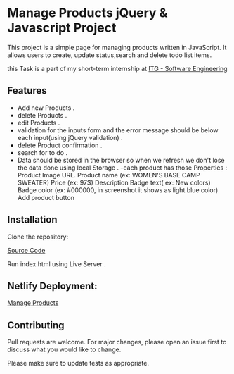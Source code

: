 # Manage Products jQuery & Javascript Project

This project is a simple page for managing products written in JavaScript. It allows users to create, update status,search and delete todo list items.

this Task is a part of my short-term internship at <a href="https://www.itgsoftware.com">ITG - Software Engineering</a>

## Features

- Add new Products .
- delete Products .
- edit Products .
- validation for the inputs form and the error message should be below each input(using jQuery validation) .
- delete Product confirmation .
- search for to do .
- Data should be stored in the browser so when we refresh we don't lose the data done using local Storage .
-each product has those Properties :
Product Image URL.
Product name (ex: WOMEN'S BASE CAMP SWEATER)
Price (ex: 97$)
Description
Badge text( ex: New colors)
Badge color (ex: #000000, in screenshot it shows as light blue color)
Add product button

## Installation

Clone the repository:

<a href="https://github.com/AsadThafer/manage_products">Source Code</a>

Run index.html using Live Server .

## Netlify Deployment: 

<a href="https://manageproducts.netlify.app">Manage Products </a>


## Contributing

Pull requests are welcome. For major changes, please open an issue first to discuss what you would like to change.

Please make sure to update tests as appropriate.
